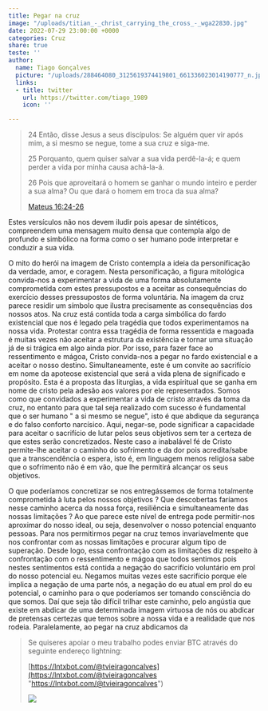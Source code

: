 ```yaml
---
title: Pegar na cruz
image: "/uploads/titian_-_christ_carrying_the_cross_-_wga22830.jpg"
date: 2022-07-29 23:00:00 +0000
categories: Cruz
share: true
teste: ''
author:
  name: Tiago Gonçalves
  picture: "/uploads/288464080_3125619374419801_661336023014190777_n.jpg"
  links:
  - title: twitter
    url: https://twitter.com/tiago_1989
    icon: ''

---
```

> 24 Então, disse Jesus a seus discípulos: Se alguém quer vir após mim, a si mesmo se negue, tome a sua cruz e siga-me.
>
> 25 Porquanto, quem quiser salvar a sua vida perdê-la-á; e quem perder a vida por minha causa achá-la-á.
>
> 26 Pois que aproveitará o homem se ganhar o mundo inteiro e perder a sua alma? Ou que dará o homem em troca da sua alma?
>
> [Mateus 16:24-26](https://www.bibliaonline.com.br/acf/mt/16/24-26+)

Estes versículos não nos devem iludir pois apesar de sintéticos, compreendem uma mensagem muito densa que contempla algo de profundo e simbólico na forma como o ser humano pode interpretar e conduzir a sua vida.

O mito do herói na imagem de Cristo contempla a ideia da personificação da verdade, amor, e coragem. Nesta personificação, a figura mitológica convida-nos a experimentar a vida de uma forma absolutamente comprometida com estes pressupostos e a aceitar as consequências do exercício desses pressupostos de forma voluntária. Na imagem da cruz parece residir um símbolo que ilustra precisamente as consequências dos nossos atos. Na cruz está contida toda a carga simbólica do fardo existencial que nos é legado pela tragédia que todos experimentamos na nossa vida. Protestar contra essa tragédia de forma ressentida e magoada é muitas vezes não aceitar a estrutura da existência e tornar uma situação já de si trágica em algo ainda pior. Por isso, para fazer face ao ressentimento e mágoa, Cristo convida-nos a pegar no fardo existencial e a aceitar o nosso destino. Simultaneamente, este é um convite ao sacrifício em nome da apoteose existencial que será a vida plena de significado e propósito. Esta é a proposta das liturgias, a vida espiritual que se ganha em nome de cristo pela adesão aos valores por ele representados. Somos como que convidados a experimentar a vida de cristo através da toma da cruz, no entanto para que tal seja realizado com sucesso é fundamental que o ser humano " a si mesmo se negue", isto é que abdique da segurança e do falso conforto narcísico. Aqui, negar-se, pode significar a capacidade para aceitar o sacrifício de lutar pelos seus objetivos sem ter a certeza de que estes serão concretizados. Neste caso a inabalável fé de Cristo permite-lhe aceitar o caminho do sofrimento e da dor pois acredita/sabe que a transcendência o espera, isto é, em linguagem menos religiosa sabe que o sofrimento não é em vão, que lhe permitirá alcançar os seus objetivos.

O que poderíamos concretizar se nos entregássemos de forma totalmente comprometida à luta pelos nossos objetivos ? Que descobertas faríamos nesse caminho acerca da nossa força, resiliência e simultaneamente das nossas limitações ? Ao que parece este nível de entrega pode permitir-nos aproximar do nosso ideal, ou seja, desenvolver o nosso potencial enquanto pessoas. Para nos permitirmos pegar na cruz temos invariavelmente que nos confrontar com as nossas limitações e procurar algum tipo de superação. Desde logo, essa confrontação com as limitações diz respeito à confrontação com o ressentimento e mágoa que todos sentimos pois nestes sentimentos está contida a negação do sacrifício voluntário em prol do nosso potencial eu. Negamos muitas vezes este sacrifício porque ele implica a negação de uma parte nós, a negação do eu atual em prol do eu potencial, o caminho para o que poderíamos ser tomando consciência do que somos. Daí que seja tão difícil trilhar este caminho, pelo angústia que existe em abdicar de uma determinada imagem virtuosa de nós ou abdicar de pretensas certezas que temos sobre a nossa vida e a realidade que nos rodeia. Paralelamente, ao pegar na cruz abdicamos da 

> Se quiseres apoiar o meu trabalho podes enviar BTC através do seguinte endereço lightning:
>
> [https://lntxbot.com/@tvieiragoncalves](https://lntxbot.com/@tvieiragoncalves "https://lntxbot.com/@tvieiragoncalves")
>
> ![](https://i.imgur.com/v8i5Xd3.png)